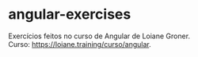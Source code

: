 # angular-exercises
Exercícios feitos no curso de Angular de Loiane Groner.  
Curso: https://loiane.training/curso/angular.
